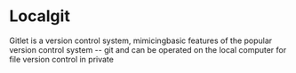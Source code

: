 # Localgit  

Gitlet is a version control system, mimicingbasic features of the popular version control system -- git and can be operated on the local computer for file version control in private
